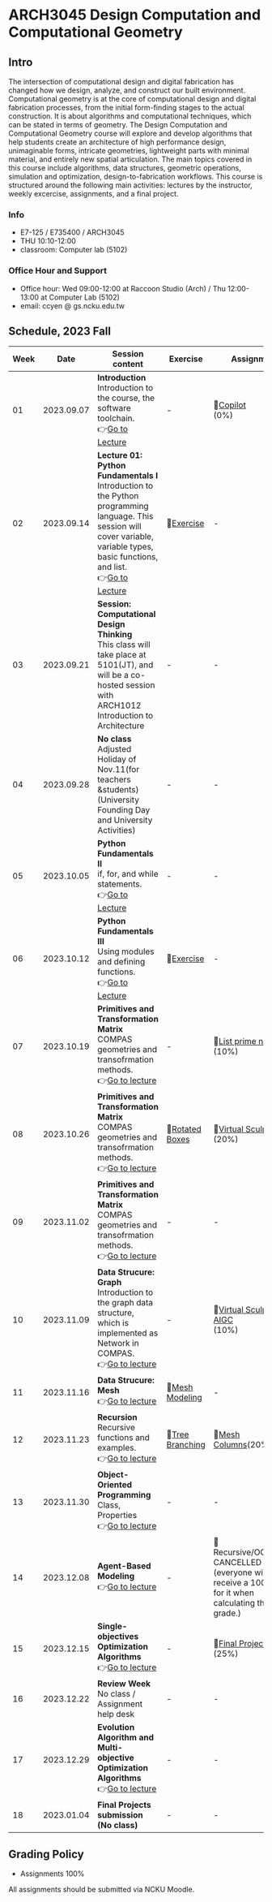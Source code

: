 # ARCH3045 Design Computation and Computational Geometry

## Intro

The intersection of computational design and digital fabrication has changed how we design, analyze, and construct our built environment. Computational geometry is at the core of computational design and digital fabrication processes, from the initial form-finding stages to the actual construction. It is about algorithms and computational techniques, which can be stated in terms of geometry. The Design Computation and Computational Geometry course will explore and develop algorithms that help students create an architecture of high performance design, unimaginable forms, intricate geometries, lightweight parts with minimal material, and entirely new spatial articulation. The main topics covered in this course include algorithms, data structures, geometric operations, simulation and optimization, design-to-fabrication workflows. This course is structured around the following main activities: lectures by the instructor, weekly excercise, assignments, and a final project.

### Info
* E7-125 / E735400 / ARCH3045
* THU 10:10-12:00
* classroom: Computer lab (5102)

### Office Hour and Support
* Office hour: Wed 09:00-12:00 at Raccoon Studio (Arch) / Thu 12:00-13:00 at Computer Lab (5102)
* email: ccyen @ gs.ncku.edu.tw

## Schedule, 2023 Fall

| Week | Date       | Session content                                                                                                                                                                                                            | Exercise                                                        | Assignment                                                                        |
| ---- | ---------- |----------------------------------------------------------------------------------------------------------------------------------------------------------------------------------------------------------------------------| --------------------------------------------------------------- | --------------------------------------------------------------------------------- |
| 01   | 2023.09.07 | **Introduction**<br>Introduction to the course, the software toolchain.<br>👉[Go to Lecture](/Lecture/Lecture_00/README.md)                                                                                                | -                                          | 📄[Copilot](/Assignment/0_copilot/README.md)<br>(0%)              |
| 02   | 2023.09.14 | **Lecture 01: Python Fundamentals I**<br>Introduction to the Python programming language. This session will cover variable, variable types, basic functions, and list.<br>👉[Go to Lecture](/Lecture/Lecture_01/README.md) | 📝[Exercise](/Exercise/Lecture_1/README.md)                                            | -                                                                                 |
| 03   | 2023.09.21 | **Session: Computational Design Thinking**</br>This class will take place at 5101(JT), and will be a co-hosted session with ARCH1012 Introduction to Architecture                                                          | - | - |
| 04   | 2023.09.28 | **No class**</br>Adjusted Holiday of Nov.11(for teachers &students)(University Founding Day and University Activities)                                                                                                     | - | - |
| 05   | 2023.10.05 | **Python Fundamentals II**<br>if, for, and while statements.<br>👉[Go to Lecture](/Lecture/Lecture_02/README.md)                                                                                                           | - | - |
| 06   | 2023.10.12 | **Python Fundamentals III**<br>Using modules and defining functions.<br>👉[Go to Lecture](/Lecture/Lecture_02/README.md)                                                                                                   | 📝[Exercise](/Exercise/Lecture_02/README.md)     | -|       
| 07   | 2023.10.19 | **Primitives and Transformation Matrix**<br>COMPAS geometries and transofrmation methods.<br>👉[Go to lecture](Lecture/Lecture_03/README.md)                                                                               | -  | 📄[List prime numbers](/Assignment/0_prime_numbers/README.md)<br>(10%) | - |
| 08   | 2023.10.26 | **Primitives and Transformation Matrix**<br>COMPAS geometries and transofrmation methods.<br>👉[Go to lecture](Lecture/Lecture_03/README.md)                                                                               | 📝[Rotated Boxes](Exercise/Lecture_03/README.md) |📄[Virtual Sculpture](Assignment/1_virtual_sculpture/README.md)<br>(20%)          |
| 09   | 2023.11.02 | **Primitives and Transformation Matrix**<br>COMPAS geometries and transofrmation methods.<br>👉[Go to lecture](Lecture/Lecture_03/README.md)                                                                               | -                                                               | -                                                                                 |
| 10   | 2023.11.09 | **Data Strucure: Graph**<br>Introduction to the graph data structure, which is implemented as Network in COMPAS.<br>👉[Go to lecture](Lecture/Lecture_04/README.md)  </br>                                                 | -                                                               | 📄[Virtual Sculpture AIGC](Assignment/1.1_Virtual_sculpture_AIGC/README.md)<br>(10%) |
| 11   | 2023.11.16 | **Data Strucure: Mesh** </br> 👉[Go to lecture](Lecture/Lecture_05/README.md)                                              </br>                                                                                           | 📝[Mesh Modeling](Exercise/Lecture_05/README.md) | -                                                                                 |
| 12   | 2023.11.23 | **Recursion**<br>Recursive functions and examples.<br> 👉[Go to lecture](Lecture/Lecture_07/README.md)                                                                                                                     | 📝[Tree Branching](Exercise/Lecture_07/README.md)    | 📄[Mesh Columns](Assignment/2_mesh_cloumn/README.md)(20%) |
| 13   | 2023.11.30 | **Object-Oriented Programming**<br>Class, Properties<br> 👉[Go to lecture](Lecture/Lecture_08/README.md)                                                                                      | -                                                               | -  |
| 14   | 2023.12.08 | **Agent-Based Modeling**<br> 👉[Go to lecture](Lecture/Lecture_08/README.md)                                                                                                                                               | -                                                               |📄Recursive/OOP(15%)<br>CANCELLED (everyone will receive a 100/100 for it when calculating the final grade.)                |
| 15   | 2023.12.15 | **Single-objectives Optimization Algorithms**<br>👉[Go to lecture](Lecture/Lecture_09/README.md)                                                                                                                           | - | 📝[Final Project](Assignment/5_Final_Project/README.md)<br>(25%)                    |
| 16   | 2023.12.22 | **Review Week**<br>No class / Assignment help desk                                                                                                                                                                         | -                                                               | - |
| 17   | 2023.12.29 | **Evolution Algorithm and Multi-objective Optimization Algorithms**<br>👉[Go to lecture](Lecture/Lecture_08/README.md)                                                                                                     | -                                                               | -                                                                                 |
| 18   | 2023.01.04 | **Final Projects submission (No class)**                                                                                                                                                                                   | -                                                               | -                                                                                 |


## Grading Policy
* Assignments 100%

All assignments should be submitted via NCKU Moodle. 